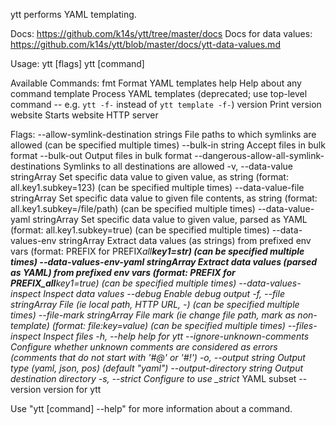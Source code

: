 ytt performs YAML templating.

Docs: https://github.com/k14s/ytt/tree/master/docs
Docs for data values: https://github.com/k14s/ytt/blob/master/docs/ytt-data-values.md

Usage:
ytt [flags]
ytt [command]

Available Commands:
fmt Format YAML templates
help Help about any command
template Process YAML templates (deprecated; use top-level command -- e.g. `ytt -f-` instead of `ytt template -f-`)
version Print version
website Starts website HTTP server

Flags:
--allow-symlink-destination strings File paths to which symlinks are allowed (can be specified multiple times)
--bulk-in string Accept files in bulk format
--bulk-out Output files in bulk format
--dangerous-allow-all-symlink-destinations Symlinks to all destinations are allowed
-v, --data-value stringArray Set specific data value to given value, as string (format: all.key1.subkey=123) (can be specified multiple times)
--data-value-file stringArray Set specific data value to given file contents, as string (format: all.key1.subkey=/file/path) (can be specified multiple times)
--data-value-yaml stringArray Set specific data value to given value, parsed as YAML (format: all.key1.subkey=true) (can be specified multiple times)
--data-values-env stringArray Extract data values (as strings) from prefixed env vars (format: PREFIX for PREFIX*all**key1=str) (can be specified multiple times)
--data-values-env-yaml stringArray Extract data values (parsed as YAML) from prefixed env vars (format: PREFIX for PREFIX_all**key1=true) (can be specified multiple times)
--data-values-inspect Inspect data values
--debug Enable debug output
-f, --file stringArray File (ie local path, HTTP URL, -) (can be specified multiple times)
--file-mark stringArray File mark (ie change file path, mark as non-template) (format: file:key=value) (can be specified multiple times)
--files-inspect Inspect files
-h, --help help for ytt
--ignore-unknown-comments Configure whether unknown comments are considered as errors (comments that do not start with '#@' or '#!')
-o, --output string Output type (yaml, json, pos) (default "yaml")
--output-directory string Output destination directory
-s, --strict Configure to use \_strict* YAML subset
--version version for ytt

Use "ytt [command] --help" for more information about a command.
